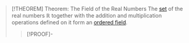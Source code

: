 >[!THEOREM] Theorem: The Field of the Real Numbers
>The [set](../../../Set%20Theory/Set.md) of the real numbers $\mathbb{R}$ together with the addition and multiplication operations defined on it form an [ordered field](Ordered%20Field.md).
>>[!PROOF]-
>>